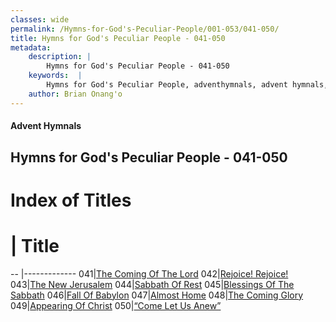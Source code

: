 ```yaml
---
classes: wide
permalink: /Hymns-for-God's-Peculiar-People/001-053/041-050/
title: Hymns for God's Peculiar People - 041-050
metadata:
    description: |
        Hymns for God's Peculiar People - 041-050
    keywords:  |
        Hymns for God's Peculiar People, adventhymnals, advent hymnals, 041-050
    author: Brian Onang'o
---
```

#### Advent Hymnals
## Hymns for God's Peculiar People - 041-050
# Index of Titles
# | Title                        
-- |-------------
041|[The Coming Of The Lord](/Hymns-for-God's-Peculiar-People/001-053/041-050/The-Coming-Of-The-Lord)
042|[Rejoice! Rejoice!](/Hymns-for-God's-Peculiar-People/001-053/041-050/Rejoice!-Rejoice!)
043|[The New Jerusalem](/Hymns-for-God's-Peculiar-People/001-053/041-050/The-New-Jerusalem)
044|[Sabbath Of Rest](/Hymns-for-God's-Peculiar-People/001-053/041-050/Sabbath-Of-Rest)
045|[Blessings Of The Sabbath](/Hymns-for-God's-Peculiar-People/001-053/041-050/Blessings-Of-The-Sabbath)
046|[Fall Of Babylon](/Hymns-for-God's-Peculiar-People/001-053/041-050/Fall-Of-Babylon)
047|[Almost Home](/Hymns-for-God's-Peculiar-People/001-053/041-050/Almost-Home)
048|[The Coming Glory](/Hymns-for-God's-Peculiar-People/001-053/041-050/The-Coming-Glory)
049|[Appearing Of Christ](/Hymns-for-God's-Peculiar-People/001-053/041-050/Appearing-Of-Christ)
050|[“Come Let Us Anew”](/Hymns-for-God's-Peculiar-People/001-053/041-050/“Come-Let-Us-Anew”)